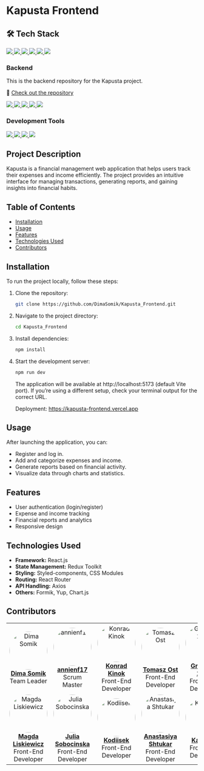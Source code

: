 # Kapusta Frontend

## 🛠️ Tech Stack

<p align="left">
  <a href="https://react.dev/" target="_blank">
    <img src="https://img.shields.io/badge/-React-20232A?style=for-the-badge&logo=react&logoColor=61DAFB" />
  </a>
  <a href="https://redux.js.org/" target="_blank">
    <img src="https://img.shields.io/badge/Redux-764ABC?style=for-the-badge&logo=redux&logoColor=white" />
  </a>
  <a href="https://developer.mozilla.org/en-US/docs/Web/JavaScript" target="_blank">
    <img src="https://img.shields.io/badge/JavaScript-F7DF1E?style=for-the-badge&logo=javascript&logoColor=black" />
  </a>
  <a href="https://styled-components.com/" target="_blank">
    <img src="https://img.shields.io/badge/Styled--Components-DB7093?style=for-the-badge&logo=styled-components&logoColor=white" />
  </a>
  <a href="https://developer.mozilla.org/en-US/docs/Web/CSS" target="_blank">
    <img src="https://img.shields.io/badge/CSS3-1572B6?style=for-the-badge&logo=css3&logoColor=white" />
  </a>
  <a href="https://developer.mozilla.org/en-US/docs/Web/HTML" target="_blank">
    <img src="https://img.shields.io/badge/HTML5-E34F26?style=for-the-badge&logo=html5&logoColor=white" />
  </a>
</p>

### Backend

This is the backend repository for the Kapusta project.

🔗 [Check out the repository](https://github.com/DimaSomik/Kapusta_Backend)

<p align="left">
  <a href="https://nodejs.org/" target="_blank">
    <img src="https://img.shields.io/badge/Node.js-43853D?style=for-the-badge&logo=node.js&logoColor=white" />
  </a>
  <a href="https://expressjs.com/" target="_blank">
    <img src="https://img.shields.io/badge/Express.js-000000?style=for-the-badge&logo=express&logoColor=white" />
  </a>
  <a href="https://www.mongodb.com/" target="_blank">
    <img src="https://img.shields.io/badge/MongoDB-4EA94B?style=for-the-badge&logo=mongodb&logoColor=white" />
  </a>
  <a href="https://mongoosejs.com/" target="_blank">
    <img src="https://img.shields.io/badge/Mongoose-880000?style=for-the-badge&logo=mongoose&logoColor=white" />
  </a>
  <a href="https://jwt.io/" target="_blank">
    <img src="https://img.shields.io/badge/JWT-000000?style=for-the-badge&logo=jsonwebtokens&logoColor=white" />
  </a>
</p>

### Development Tools

<p align="left">
  <a href="https://eslint.org/" target="_blank">
    <img src="https://img.shields.io/badge/ESLint-4B32C3?style=for-the-badge&logo=eslint&logoColor=white" />
  </a>
  <a href="https://prettier.io/" target="_blank">
    <img src="https://img.shields.io/badge/Prettier-F7B93E?style=for-the-badge&logo=prettier&logoColor=black" />
  </a>
  <a href="https://git-scm.com/" target="_blank">
    <img src="https://img.shields.io/badge/Git-F05032?style=for-the-badge&logo=git&logoColor=white" />
  </a>
  <a href="https://github.com/" target="_blank">
    <img src="https://img.shields.io/badge/GitHub-181717?style=for-the-badge&logo=github&logoColor=white" />
  </a>
</p>

## Project Description

Kapusta is a financial management web application that helps users track their expenses and income efficiently. The project provides an intuitive interface for managing transactions, generating reports, and gaining insights into financial habits.

## Table of Contents

- [Installation](#installation)
- [Usage](#usage)
- [Features](#features)
- [Technologies Used](#technologies-used)
- [Contributors](#contributors)

## Installation

To run the project locally, follow these steps:

1. Clone the repository:
   ```sh
   git clone https://github.com/DimaSomik/Kapusta_Frontend.git
   ```
2. Navigate to the project directory:
   ```sh
   cd Kapusta_Frontend
   ```
3. Install dependencies:
   ```sh
   npm install
   ```
4. Start the development server:

   ```sh
   npm run dev
   ```

   The application will be available at http://localhost:5173 (default Vite port).
   If you’re using a different setup, check your terminal output for the correct URL.

   Deployment: https://kapusta-frontend.vercel.app

## Usage

After launching the application, you can:

- Register and log in.
- Add and categorize expenses and income.
- Generate reports based on financial activity.
- Visualize data through charts and statistics.

## Features

- User authentication (login/register)
- Expense and income tracking
- Financial reports and analytics
- Responsive design

## Technologies Used

- **Framework:** React.js
- **State Management:** Redux Toolkit
- **Styling:** Styled-components, CSS Modules
- **Routing:** React Router
- **API Handling:** Axios
- **Others:** Formik, Yup, Chart.js

## Contributors

<table>
  <tr>
    <td align="center">
      <a href="https://github.com/DimaSomik">
        <img src="https://github.com/DimaSomik.png?size=100" width="100px;" style="border-radius: 50%;" alt="Dima Somik"/>
        <br /><b>Dima Somik</b>
      </a>
      <br />Team Leader
    </td>
    <td align="center">
      <a href="https://github.com/annienf17">
        <img src="https://github.com/annienf17.png?size=100" width="100px;" style="border-radius: 50%;" alt="annienf17"/>
        <br /><b>annienf17</b>
      </a>
      <br />Scrum Master
    </td>
    <td align="center">
      <a href="https://github.com/KonradKinok">
        <img src="https://github.com/KonradKinok.png?size=100" width="100px;" style="border-radius: 50%;" alt="Konrad Kinok"/>
        <br /><b>Konrad Kinok</b>
      </a>
      <br />Front-End Developer
    </td>
    <td align="center">
      <a href="https://github.com/OstTomasz">
        <img src="https://github.com/OstTomasz.png?size=100" width="100px;" style="border-radius: 50%;" alt="Tomasz Ost"/>
        <br /><b>Tomasz Ost</b>
      </a>
      <br />Front-End Developer
    </td>
    <td align="center">
      <a href="https://github.com/Grzesiek1982">
        <img src="https://github.com/Grzesiek1982.png?size=100" width="100px;" style="border-radius: 50%;" alt="Grzegorz 1982"/>
        <br /><b>Grzegorz 1982</b>
      </a>
      <br />Front-End Developer
    </td>
    <td align="center">
      <a href="https://github.com/WeronikaMisiowska">
        <img src="https://github.com/WeronikaMisiowska.png?size=100" width="100px;" style="border-radius: 50%;" alt="Weronika Misiowska"/>
        <br /><b>Weronika Misiowska</b>
      </a>
      <br />Front-End Developer
    </td>
  </tr>
  <tr>
    <td align="center">
      <a href="https://github.com/MagdaLiskiewicz">
        <img src="https://github.com/MagdaLiskiewicz.png?size=100" width="100px;" style="border-radius: 50%;" alt="Magda Liskiewicz"/>
        <br /><b>Magda Liskiewicz</b>
      </a>
      <br />Front-End Developer
    </td>
    <td align="center">
      <a href="https://github.com/juliasobocinska">
        <img src="https://github.com/juliasobocinska.png?size=100" width="100px;" style="border-radius: 50%;" alt="Julia Sobocinska"/>
        <br /><b>Julia Sobocinska</b>
      </a>
      <br />Front-End Developer
    </td>
    <td align="center">
      <a href="https://github.com/Kodiisek">
        <img src="https://github.com/Kodiisek.png?size=100" width="100px;" style="border-radius: 50%;" alt="Kodiisek"/>
        <br /><b>Kodiisek</b>
      </a>
      <br />Front-End Developer
    </td>
    <td align="center">
      <a href="https://github.com/Anastasiya-Shtukar">
        <img src="https://github.com/Anastasiya-Shtukar.png?size=100" width="100px;" style="border-radius: 50%;" alt="Anastasiya Shtukar"/>
        <br /><b>Anastasiya Shtukar</b>
      </a>
      <br />Front-End Developer
    </td>
    <td align="center">
      <a href="https://github.com/Kasia24">
        <img src="https://github.com/Kasia24.png?size=100" width="100px;" style="border-radius: 50%;" alt="Kasia 24"/>
        <br /><b>Kasia 24</b>
      </a>
      <br />Front-End Developer
    </td>

 <td align="center">
      <a href="https://github.com/MagdalenaSiniawska">
        <img src="https://github.com/MagdalenaSiniawska.png?size=100" width="100px;" style="border-radius: 50%;" alt="MagdalenaSiniawska"/>
        <br /><b>MagdalenaSiniawska</b>
      </a>
      <br />Front-End Developer
    </td>
   
  </tr>
</table>
